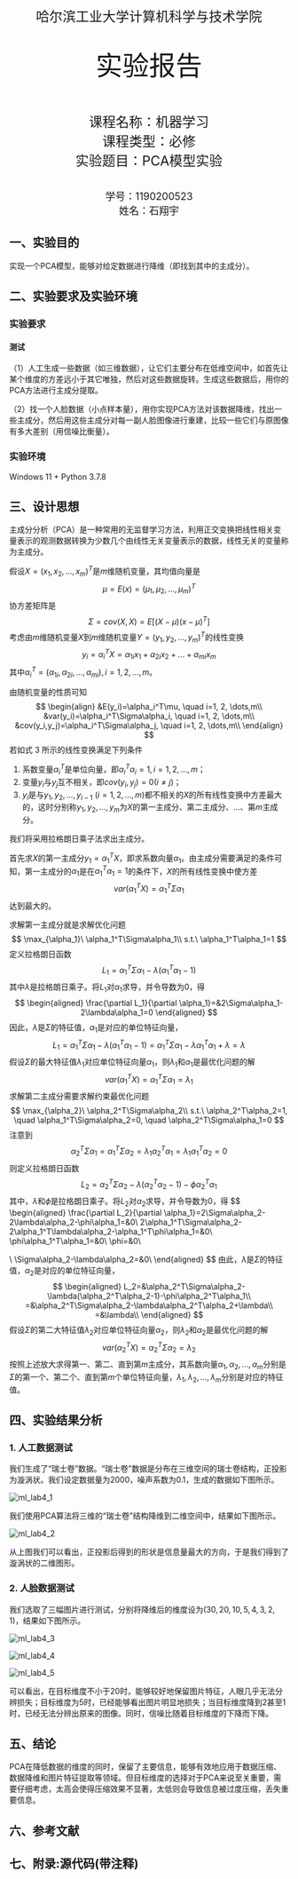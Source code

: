 <br/>
<br/>

<center> <font size = 5> 哈尔滨工业大学计算机科学与技术学院 </font></center>

<br/>
<br/>

<center> <font size = 7> 实验报告 </font></center>

<br/>
<br/>
<br/>

<center> <font size = 5> 
课程名称：机器学习 <br/>
课程类型：必修  <br/>
实验题目：PCA模型实验
</font></center>




<br/>
<br/>

<center> <font size = 4> 学号：1190200523 </font></center>
<center> <font size = 4> 姓名：石翔宇 </font></center>

<div STYLE="page-break-after: always;"></div>

<!-- 此处用于换行 -->

## 一、实验目的

实现一个PCA模型，能够对给定数据进行降维（即找到其中的主成分）。

## 二、实验要求及实验环境

### 实验要求

#### 测试

（1）人工生成一些数据（如三维数据），让它们主要分布在低维空间中，如首先让某个维度的方差远小于其它唯独，然后对这些数据旋转。生成这些数据后，用你的PCA方法进行主成分提取。

（2）找一个人脸数据（小点样本量），用你实现PCA方法对该数据降维，找出一些主成分，然后用这些主成分对每一副人脸图像进行重建，比较一些它们与原图像有多大差别（用信噪比衡量）。

### 实验环境

Windows 11 + Python 3.7.8

## 三、设计思想

主成分分析（PCA）是一种常用的无监督学习方法，利用正交变换把线性相关变量表示的观测数据转换为少数几个由线性无关变量表示的数据，线性无关的变量称为主成分。

假设$X=(x_1,x_2,\dots,x_m)^T$是$m$维随机变量，其均值向量是
$$
\mu=E(x)=(\mu_1,\mu_2,\dots,\mu_m)^T
$$
协方差矩阵是
$$
\Sigma=cov(X,X)=E[(X-\mu)(x-\mu)^T]
$$
考虑由$m$维随机变量$X$到$m$维随机变量$Y=(y_1,y_2,\dots,y_m)^T$的线性变换
$$
y_i=\alpha_i^TX=\alpha_{1i}x_1+\alpha_{2i}x_2+\dots+\alpha_{mi}x_m
$$
其中$\alpha_i^T=(\alpha_{1i},\alpha_{2i},\dots,\alpha_{mi}),i=1,2,\dots,m$。

由随机变量的性质可知
$$
\begin{align}
&E(y_i)=\alpha_i^T\mu, \quad i=1, 2, \dots,m\\
&var(y_i)=\alpha_i^T\Sigma\alpha_i, \quad i=1, 2, \dots,m\\
&cov(y_i,y_j)=\alpha_i^T\Sigma\alpha_j, \quad i=1, 2, \dots,m\\
\end{align}
$$
 若如式 3 所示的线性变换满足下列条件

1. 系数变量$\alpha_i^T$是单位向量，即$\alpha_i^T\alpha_i=1, i=1,2,\dots,m$；
2. 变量$y_i$与$y_j$互不相关，即$cov(y_i,y_j)=0(i\not=j)$；
3. $y_i$是与$y_1,y_2,\dots,y_{i-1}\ (i=1, 2,\dots,m)$都不相关的$X$的所有线性变换中方差最大的，这时分别称$y_1,y_2,\dots,y_m$为$X$的第一主成分、第二主成分、…、第$m$主成分。

我们将采用拉格朗日乘子法求出主成分。

首先求$X$的第一主成分$y_1=\alpha_1^TX$，即求系数向量$\alpha_1$。由主成分需要满足的条件可知，第一主成分的$\alpha_1$是在$\alpha_1^T\alpha_1=1$的条件下，$X$的所有线性变换中使方差
$$
var(\alpha_1^TX)=\alpha_1^T\Sigma\alpha_1
$$
达到最大的。

求解第一主成分就是求解优化问题
$$
\max_{\alpha_1}\ \alpha_1^T\Sigma\alpha_1\\
s.t.\ \alpha_1^T\alpha_1=1
$$
定义拉格朗日函数
$$
L_1=\alpha_1^T\Sigma\alpha_1-\lambda(\alpha_1^T\alpha_1-1)
$$
其中$\lambda$是拉格朗日乘子。将$L_1$对$\alpha_1$求导，并令导数为$0$，得
$$
\begin{aligned}
\frac{\partial L_1}{\partial \alpha_1}=&2\Sigma\alpha_1-2\lambda\alpha_1=0
\end{aligned}
$$
因此，$\lambda$是$\Sigma$的特征值，$\alpha_1$是对应的单位特征向量，
$$
L_1 =\alpha_1^T\Sigma\alpha_1-\lambda(\alpha_1^T\alpha_1-1)=\alpha_1^T\Sigma\alpha_1-\lambda\alpha_1^T\alpha_1+\lambda= \lambda
$$
假设$\Sigma$的最大特征值$\lambda_1$对应单位特征向量$\alpha_1$，则$\lambda_1$和$\alpha_1$是最优化问题的解
$$
var(\alpha_1^TX)=\alpha_1^T\Sigma\alpha_1=\lambda_1
$$
求解第二主成分需要求解约束最优化问题
$$
\max_{\alpha_2}\ \alpha_2^T\Sigma\alpha_2\\
s.t.\ \alpha_2^T\alpha_2=1, \quad \alpha_1^T\Sigma\alpha_2=0, \quad \alpha_2^T\Sigma\alpha_1=0
$$
注意到
$$
\alpha_2^T\Sigma\alpha_1=\alpha_1^T\Sigma\alpha_2=\lambda_1\alpha_2^T\alpha_1=\lambda_1\alpha_1^T\alpha_2=0
$$
则定义拉格朗日函数
$$
L_2=\alpha_2^T\Sigma\alpha_2-\lambda(\alpha_2^T\alpha_2-1)-\phi\alpha_2^T\alpha_1
$$
其中，$\lambda$和$\phi$是拉格朗日乘子。将$L_2$对$\alpha_2$求导，并令导数为$0$，得
$$
\begin{aligned}
\frac{\partial L_2}{\partial \alpha_1}=2\Sigma\alpha_2-2\lambda\alpha_2-\phi\alpha_1=&0\\
2\alpha_1^T\Sigma\alpha_2-2\alpha_1^T\lambda\alpha_2-\alpha_1^T\phi\alpha_1=&0\\
\phi\alpha_1^T\alpha_1=&0\\
\phi=&0\\

\\
\Sigma\alpha_2-\lambda\alpha_2=&0\\
\end{aligned}
$$
由此，$\lambda$是$\Sigma$的特征值，$\alpha_2$是对应的单位特征向量，
$$
\begin{aligned}
L_2=&\alpha_2^T\Sigma\alpha_2-\lambda(\alpha_2^T\alpha_2-1)-\phi\alpha_2^T\alpha_1\\
=&\alpha_2^T\Sigma\alpha_2-\lambda\alpha_2^T\alpha_2+\lambda\\
=&\lambda\\
\end{aligned}
$$
假设$\Sigma$的第二大特征值$\lambda_2$对应单位特征向量$\alpha_2$，则$\lambda_2$和$\alpha_2$是最优化问题的解
$$
var(\alpha_2^TX)=\alpha_2^T\Sigma\alpha_2=\lambda_2
$$
按照上述放大求得第一、第二、直到第$m$主成分，其系数向量$\alpha_1,\alpha_2,\dots,\alpha_m$分别是$\Sigma$的第一个、第二个、直到第$m$个单位特征向量，$\lambda_1,\lambda_2,\dots,\lambda_m$分别是对应的特征值。

## 四、实验结果分析

### 1. 人工数据测试

我们生成了“瑞士卷”数据。“瑞士卷”数据是分布在三维空间的瑞士卷结构，正投影为漩涡状。我们设定数据量为$2000$，噪声系数为$0.1$，生成的数据如下图所示。

![ml_lab4_1](https://gitee.com/Dedsecr/pic/raw/master/pic/ml_lab4_1.png)

我们使用PCA算法将三维的“瑞士卷”结构降维到二维空间中，结果如下图所示。

![ml_lab4_2](https://gitee.com/Dedsecr/pic/raw/master/pic/ml_lab4_2.png)

从上图我们可以看出，正投影后得到的形状是信息量最大的方向，于是我们得到了漩涡状的二维图形。

### 2. 人脸数据测试

我们选取了三幅图片进行测试，分别将降维后的维度设为$(30, 20, 10, 5, 4, 3, 2, 1)$，结果如下图所示。

![ml_lab4_3](https://gitee.com/Dedsecr/pic/raw/master/pic/ml_lab4_3.png)

![ml_lab4_4](https://gitee.com/Dedsecr/pic/raw/master/pic/ml_lab4_4.png)

![ml_lab4_5](https://gitee.com/Dedsecr/pic/raw/master/pic/ml_lab4_5.png)

可以看出，在目标维度不小于$20$时，能够较好地保留图片特征，人眼几乎无法分辨损失；目标维度为$5$时，已经能够看出图片明显地损失；当目标维度降到$2$甚至$1$时，已经无法分辨出原来的图像。同时，信噪比随着目标维度的下降而下降。

## 五、结论

PCA在降低数据的维度的同时，保留了主要信息，能够有效地应用于数据压缩、数据降维和图片特征提取等领域。但目标维度的选择对于PCA来说至关重要，需要仔细考虑，太高会使得压缩效果不显著，太低则会导致信息被过度压缩，丢失重要信息。

## 六、参考文献



## 七、附录:源代码(带注释)

